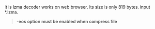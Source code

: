 It is lzma decoder works on web browser. Its size is only 819 bytes. input *.lzma.
>**-eos option must be enabled when compress file**
